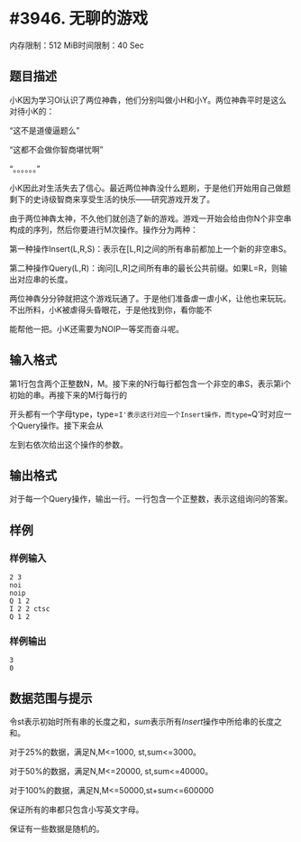 # #3946. 无聊的游戏

内存限制：512 MiB时间限制：40 Sec

## 题目描述

小K因为学习OI认识了两位神犇，他们分别叫做小H和小Y。两位神犇平时是这么对待小K的：

&ldquo;这不是道傻逼题么&rdquo;

&ldquo;这都不会做你智商堪忧啊&rdquo;

&ldquo;。。。。。。&rdquo;

小K因此对生活失去了信心。最近两位神犇没什么题刷，于是他们开始用自己做题剩下的史诗级智商来享受生活的快乐&mdash;&mdash;研究游戏开发了。

由于两位神犇太神，不久他们就创造了新的游戏。游戏一开始会给由你N个非空串构成的序列，然后你要进行M次操作。操作分为两种：

第一种操作Insert(L,R,S)：表示在[L,R]之间的所有串前都加上一个新的非空串S。

第二种操作Query(L,R)：询问[L,R]之间所有串的最长公共前缀。如果L=R，则输出对应串的长度。

两位神犇分分钟就把这个游戏玩通了。于是他们准备虐一虐小K，让他也来玩玩。不出所料，小K被虐得头昏眼花，于是他找到你，看你能不

能帮他一把。小K还需要为NOIP一等奖而奋斗呢。

## 输入格式

第1行包含两个正整数N，M。接下来的N行每行都包含一个非空的串S，表示第i个初始的串。再接下来的M行每行的

开头都有一个字母type，type=`I'表示这行对应一个Insert操作，而type=`Q'时对应一个Query操作。接下来会从

左到右依次给出这个操作的参数。

## 输出格式

对于每一个Query操作，输出一行。一行包含一个正整数，表示这组询问的答案。

## 样例

### 样例输入

    
    2 3
    noi
    noip
    Q 1 2
    I 2 2 ctsc
    Q 1 2
    

### 样例输出

    
    3
    0
    

## 数据范围与提示

令st表示初始时所有串的长度之和，$sum$表示所有$Insert$操作中所给串的长度之和。

对于25%的数据，满足N,M<=1000, st,sum<=3000。

对于50%的数据，满足N,M<=20000, st,sum<=40000。

对于100%的数据，满足N,M<=50000,st+sum<=600000

保证所有的串都只包含小写英文字母。

保证有一些数据是随机的。
